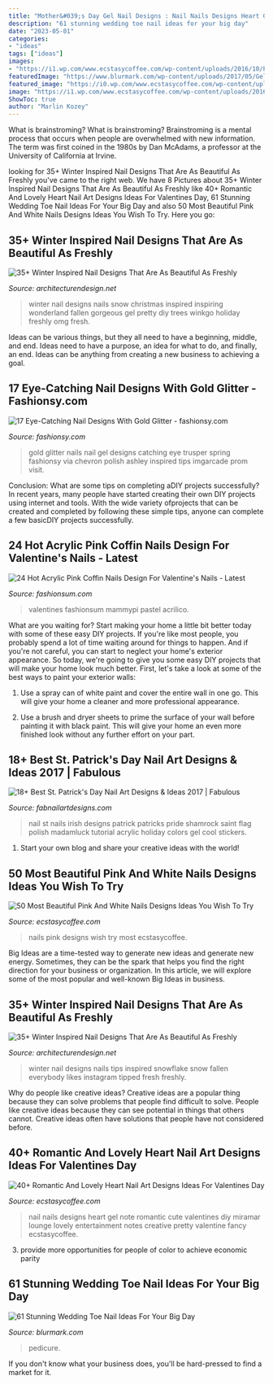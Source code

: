 ```yaml
---
title: "Mother&#039;s Day Gel Nail Designs : Nail Nails Designs Heart Gel Note Romantic Cute Valentines Diy Miramar Lounge Lovely Entertainment Notes Creative Pretty Valentine Fancy Ecstasycoffee"
description: "61 stunning wedding toe nail ideas for your big day"
date: "2023-05-01"
categories:
- "ideas"
tags: ["ideas"]
images:
- "https://i1.wp.com/www.ecstasycoffee.com/wp-content/uploads/2016/10/Pink-and-White-Nails-Designs-19.jpg"
featuredImage: "https://www.blurmark.com/wp-content/uploads/2017/05/Gel-Nails.jpg"
featured_image: "https://i0.wp.com/www.ecstasycoffee.com/wp-content/uploads/2016/12/Heart-Music-Note-Gel-Nail-Art-Design.jpg?resize=600%2C600"
image: "https://i1.wp.com/www.ecstasycoffee.com/wp-content/uploads/2016/10/Pink-and-White-Nails-Designs-19.jpg"
ShowToc: true
author: "Marlin Kozey"
---
```



What is brainstroming?
What is brainstroming? Brainstroming is a mental process that occurs when people are overwhelmed with new information. The term was first coined in the 1980s by Dan McAdams, a professor at the University of California at Irvine.

	

		
looking for 35+ Winter Inspired Nail Designs That Are As Beautiful As Freshly you've came to the right web. We have 8 Pictures about 35+ Winter Inspired Nail Designs That Are As Beautiful As Freshly like 40+ Romantic And Lovely Heart Nail Art Designs Ideas For Valentines Day, 61 Stunning Wedding Toe Nail Ideas For Your Big Day and also 50 Most Beautiful Pink And White Nails Designs Ideas You Wish To Try. Here you go:
		
    
## 35+ Winter Inspired Nail Designs That Are As Beautiful As Freshly

<img loading=lazy src="https://cdn.architecturendesign.net/wp-content/uploads/2016/01/AD-Winter-Inspired-Nail-Designs-06.jpg" onerror="this.onerror=null;this.src='https://tse4.mm.bing.net/th?id=OIP.k5CO11dpyGWrMqLkzXjO2AHaLE&amp;pid=15.1';" alt="35+ Winter Inspired Nail Designs That Are As Beautiful As Freshly">

_Source: architecturendesign.net_

>winter nail designs nails snow christmas inspired inspiring wonderland fallen gorgeous gel pretty diy trees winkgo holiday freshly omg fresh. 

	

Ideas can be various things, but they all need to have a beginning, middle, and end. Ideas need to have a purpose, an idea for what to do, and finally, an end. Ideas can be anything from creating a new business to achieving a goal.

    
## 17 Eye-Catching Nail Designs With Gold Glitter - Fashionsy.com

<img loading=lazy src="http://fashionsy.com/wp-content/uploads/2014/12/White-gel-gold-glitter-nails.jpg" onerror="this.onerror=null;this.src='https://tse3.mm.bing.net/th?id=OIP.0zXclEA-jDt2Tzl0JsWLOgHaHa&amp;pid=15.1';" alt="17 Eye-Catching Nail Designs With Gold Glitter - fashionsy.com">

_Source: fashionsy.com_

>gold glitter nails nail gel designs catching eye trusper spring fashionsy via chevron polish ashley inspired tips imgarcade prom visit. 

	

Conclusion: What are some tips on completing aDIY projects successfully?
In recent years, many people have started creating their own DIY projects using internet and tools. With the wide variety ofprojects that can be created and completed by following these simple tips, anyone can complete a few basicDIY projects successfully.

    
## 24 Hot Acrylic Pink Coffin Nails Design For Valentine&#039;s Nails - Latest

<img loading=lazy src="https://fashionsum.com/wp-content/uploads/2020/02/9-4.jpg" onerror="this.onerror=null;this.src='https://tse4.mm.bing.net/th?id=OIP.8VVfymWFka0L1KPzx8Hd6gHaKw&amp;pid=15.1';" alt="24 Hot Acrylic Pink Coffin Nails Design For Valentine&#039;s Nails - Latest">

_Source: fashionsum.com_

>valentines fashionsum mammypi pastel acrilico. 

	

What are you waiting for? Start making your home a little bit better today with some of these easy DIY projects.
If you're like most people, you probably spend a lot of time waiting around for things to happen. And if you're not careful, you can start to neglect your home's exterior appearance. So today, we're going to give you some easy DIY projects that will make your home look much better. First, let's take a look at some of the best ways to paint your exterior walls: 
1. Use a spray can of white paint and cover the entire wall in one go. This will give your home a cleaner and more professional appearance.

2. Use a brush and dryer sheets to prime the surface of your wall before painting it with black paint. This will give your home an even more finished look without any further effort on your part. 


    
## 18+ Best St. Patrick&#039;s Day Nail Art Designs &amp; Ideas 2017 | Fabulous

<img loading=lazy src="http://fabnailartdesigns.com/wp-content/uploads/2017/03/18-Best-St.Patricks-Day-Nail-Art-Designs-Ideas-2017-12.jpg" onerror="this.onerror=null;this.src='https://tse2.mm.bing.net/th?id=OIP.ocakidDlNcgRmKQ-mQhZfAHaIY&amp;pid=15.1';" alt="18+ Best St. Patrick&#039;s Day Nail Art Designs &amp; Ideas 2017 | Fabulous">

_Source: fabnailartdesigns.com_

>nail st nails irish designs patrick patricks pride shamrock saint flag polish madamluck tutorial acrylic holiday colors gel cool stickers. 

	

1. Start your own blog and share your creative ideas with the world!

    
## 50 Most Beautiful Pink And White Nails Designs Ideas You Wish To Try

<img loading=lazy src="https://i1.wp.com/www.ecstasycoffee.com/wp-content/uploads/2016/10/Pink-and-White-Nails-Designs-19.jpg" onerror="this.onerror=null;this.src='https://tse2.mm.bing.net/th?id=OIP.hdqzQsDvOR45VEQqPfyxWwHaHa&amp;pid=15.1';" alt="50 Most Beautiful Pink And White Nails Designs Ideas You Wish To Try">

_Source: ecstasycoffee.com_

>nails pink designs wish try most ecstasycoffee. 

	

Big Ideas are a time-tested way to generate new ideas and generate new energy. Sometimes, they can be the spark that helps you find the right direction for your business or organization. In this article, we will explore some of the most popular and well-known Big Ideas in business.

    
## 35+ Winter Inspired Nail Designs That Are As Beautiful As Freshly

<img loading=lazy src="https://cdn.architecturendesign.net/wp-content/uploads/2016/01/AD-Winter-Inspired-Nail-Designs-22.jpg" onerror="this.onerror=null;this.src='https://tse1.mm.bing.net/th?id=OIP.ILic1ACn2_iaWBW8TwsqkQHaHM&amp;pid=15.1';" alt="35+ Winter Inspired Nail Designs That Are As Beautiful As Freshly">

_Source: architecturendesign.net_

>winter nail designs nails tips inspired snowflake snow fallen everybody likes instagram tipped fresh freshly. 

	

Why do people like creative ideas?
Creative ideas are a popular thing because they can solve problems that people find difficult to solve. People like creative ideas because they can see potential in things that others cannot. Creative ideas often have solutions that people have not considered before.

    
## 40+ Romantic And Lovely Heart Nail Art Designs Ideas For Valentines Day

<img loading=lazy src="https://i0.wp.com/www.ecstasycoffee.com/wp-content/uploads/2016/12/Heart-Music-Note-Gel-Nail-Art-Design.jpg?resize=600%2C600" onerror="this.onerror=null;this.src='https://tse1.mm.bing.net/th?id=OIP.GKfjvjEw6w3UL4pD-0hG1gHaHa&amp;pid=15.1';" alt="40+ Romantic And Lovely Heart Nail Art Designs Ideas For Valentines Day">

_Source: ecstasycoffee.com_

>nail nails designs heart gel note romantic cute valentines diy miramar lounge lovely entertainment notes creative pretty valentine fancy ecstasycoffee. 

	

3. provide more opportunities for people of color to achieve economic parity

    
## 61 Stunning Wedding Toe Nail Ideas For Your Big Day

<img loading=lazy src="https://www.blurmark.com/wp-content/uploads/2017/05/Gel-Nails.jpg" onerror="this.onerror=null;this.src='https://tse2.mm.bing.net/th?id=OIP.IQkcX1SZk_mCKETD65pD2gHaEK&amp;pid=15.1';" alt="61 Stunning Wedding Toe Nail Ideas For Your Big Day">

_Source: blurmark.com_

>pedicure. 

	

If you don't know what your business does, you'll be hard-pressed to find a market for it.

